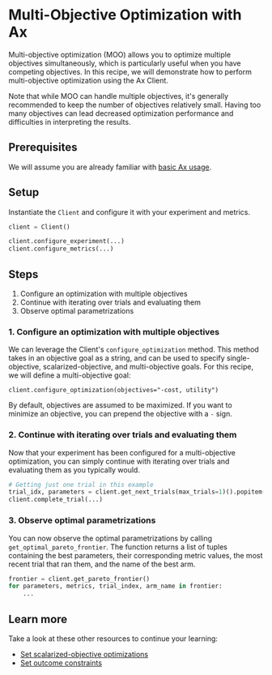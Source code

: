 # Multi-Objective Optimization with Ax

Multi-objective optimization (MOO) allows you to optimize multiple objectives
simultaneously, which is particularly useful when you have competing objectives.
In this recipe, we will demonstrate how to perform multi-objective optimization
using the Ax Client.

Note that while MOO can handle multiple objectives, it's generally recommended
to keep the number of objectives relatively small. Having too many objectives
can lead decreased optimization performance and difficulties in interpreting the
results.

## Prerequisites

We will assume you are already familiar with
[basic Ax usage](../getting_started).

## Setup

Instantiate the `Client` and configure it with your experiment and metrics.

```python
client = Client()

client.configure_experiment(...)
client.configure_metrics(...)
```

## Steps

1. Configure an optimization with multiple objectives
2. Continue with iterating over trials and evaluating them
3. Observe optimal parametrizations

### 1. Configure an optimization with multiple objectives

We can leverage the Client's `configure_optimization` method. This method takes
in an objective goal as a string, and can be used to specify single-objective,
scalarized-objective, and multi-objective goals. For this recipe, we will define
a multi-objective goal:

```
client.configure_optimization(objectives="-cost, utility")
```

By default, objectives are assumed to be maximized. If you want to minimize an
objective, you can prepend the objective with a `-` sign.

### 2. Continue with iterating over trials and evaluating them

Now that your experiment has been configured for a multi-objective optimization,
you can simply continue with iterating over trials and evaluating them as you
typically would.

```python
# Getting just one trial in this example
trial_idx, parameters = client.get_next_trials(max_trials=1)().popitem()
client.complete_trial(...)
```

### 3. Observe optimal parametrizations

You can now observe the optimal parametrizations by calling
`get_optimal_pareto_frontier`. The function returns a list of tuples containing
the best parameters, their corresponding metric values, the most recent trial
that ran them, and the name of the best arm.

```python
frontier = client.get_pareto_frontier()
for parameters, metrics, trial_index, arm_name in frontier:
    ...
```

## Learn more

Take a look at these other resources to continue your learning:

- [Set scalarized-objective optimizations](../../recipes/scalarized-objective)
- [Set outcome constraints](../../recipes/outcome-constraints)
